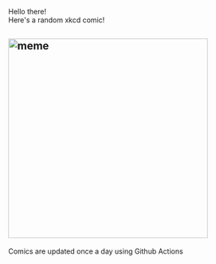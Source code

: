 Hello there! <br>Here's a random xkcd comic!<br>
## <img src="https://imgs.xkcd.com/comics/irony_color.jpg" alt="meme" width="400"/><br>
Comics are updated once a day using Github Actions